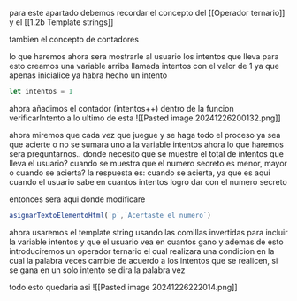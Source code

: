 para este apartado debemos recordar el concepto del [[Operador ternario]] y el [[1.2b Template strings]]

tambien el concepto de contadores

lo que haremos ahora sera mostrarle al usuario los intentos que lleva
para esto creamos una variable arriba llamada intentos con el valor de 1 ya que apenas inicialice ya habra hecho un intento 

```javascript
let intentos = 1
```

ahora añadimos el contador (intentos++) dentro de la funcion verificarIntento a lo ultimo de esta 
![[Pasted image 20241226200132.png]]

ahora miremos que cada vez que juegue y se haga todo el proceso ya sea que acierte o no se sumara uno a la variable intentos
ahora lo que haremos sera preguntarnos.. donde necesito que se muestre el total de intentos que lleva el usuario? cuando se muestra que el numero secreto es menor, mayor o cuando se acierta? 
la respuesta es: cuando se acierta, ya que es aqui cuando el usuario sabe en cuantos intentos logro dar con el numero secreto 

entonces sera aqui donde modificare
```javascript
asignarTextoElementoHtml(`p`,`Acertaste el numero`)
```

ahora usaremos el template string usando las comillas invertidas para incluir la variable intentos y que el usuario vea en cuantos gano y ademas de esto introduciremos un operador ternario el cual realizara una condicion en la cual la palabra veces cambie de acuerdo a los intentos que se realicen, si se gana en un solo intento se dira la palabra vez

todo esto quedaria asi 
![[Pasted image 20241226222014.png]]
